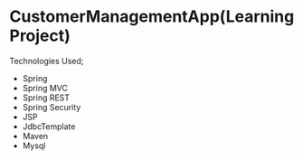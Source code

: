 # CustomerManagementApp(Learning Project)
Technologies Used;
* Spring
* Spring MVC
* Spring REST
* Spring Security
* JSP
* JdbcTemplate
* Maven
* Mysql
